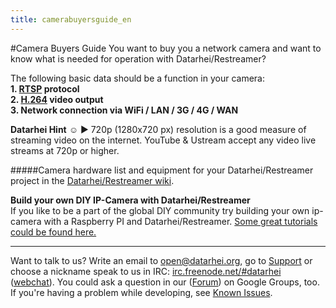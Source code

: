 ```yaml
---
title: camerabuyersguide_en
---
```

#Camera Buyers Guide
You want to buy you a network camera and want to know what is needed for operation with Datarhei/Restreamer?  

The following basic data should be a function in your camera:  
**1. [RTSP](../wiki/rtsp_en_camerabuyersguide.html) protocol**  
**2. [H.264](../wiki/h264_en_camerabuyersguide.html) video output**  
**3. Network connection via WiFi / LAN / 3G / 4G / WAN**  

**Datarhei Hint** ☺ ► 720p (1280x720 px) resolution is a good measure of streaming video on the internet. YouTube & Ustream accept any video live streams at 720p or higher.

#####Camera hardware list and equipment for your Datarhei/Restreamer project in the [Datarhei/Restreamer wiki](../wiki/guide-buy-hardware.html). 

**Build your own DIY IP-Camera with Datarhei/Restreamer**  
If you like to be a part of the global DIY community try building your own ip-camera with a Raspberry PI and Datarhei/Restreamer. [Some great tutorials could be found here.](../wiki/diy-stuff.html)  

---
Want to talk to us? Write an email to <a href="mailto:open@datarhei.org?subject=Datarhei/Restreamer">open@datarhei.org</a>, go to [Support](../support.html) or choose a nickname speak to us in IRC: <a href="irc://irc.freenode.net#piwik">irc.freenode.net/#datarhei</a> (<a target= "_blank" href="https://webchat.freenode.net/?channels=datarhei">webchat</a>). You could ask a question in our (<a target= "_blank" href="https://groups.google.com/forum/#!forum/datarhei">Forum</a>) on Google Groups, too. If you're having a problem while developing, see <a target= "_blank" href="https://github.com/datarhei/restreamer/issues">Known Issues</a>.